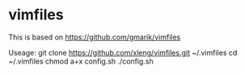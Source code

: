 vimfiles
========
This is based on https://github.com/gmarik/vimfiles


Useage:
git clone https://github.com/xleng/vimfiles.git ~/.vimfiles
cd ~/.vimfiles
chmod a+x config.sh
./config.sh
